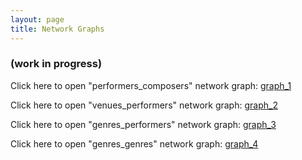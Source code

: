 ```yaml
---
layout: page
title: Network Graphs
---
```


### (work in progress)


Click here to open "performers_composers" network graph: [graph_1](https://martinnicastro.github.io/compositori_musicisti3.svg)

Click here to open "venues_performers" network graph: [graph_2](https://martinnicastro.github.io/spazi_musicisti_nomi.svg)

Click here to open "genres_performers" network graph: [graph_3](https://martinnicastro.github.io/generi_spazi.svg)

Click here to open "genres_genres" network graph: [graph_4](https://martinnicastro.github.io/images/generi_generi.pdf)
